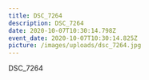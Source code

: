 ```yaml
---
title: DSC_7264
description: DSC_7264
date: 2020-10-07T10:30:14.798Z
event_date: 2020-10-07T10:30:14.825Z
picture: /images/uploads/dsc_7264.jpg
---
```

DSC_7264